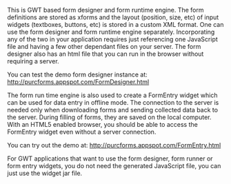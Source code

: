 This is GWT based form designer and form runtime engine.
The form definitions are stored as xforms and the layout (position, size, etc) of input widgets (textboxes, buttons, etc) is stored in a custom XML format. One can use the form designer and form runtime engine separately. Incorporating any of the two in your application requires just referencing one JavaScript file and having a few other dependant files on your server. The form designer also has an html file that you can run in the browser without requiring a server.

You can test the demo form designer instance at: http://purcforms.appspot.com/FormDesigner.html

The form run time engine is also used to create a FormEntry widget which can be used for data entry in offline mode. The connection to the server is needed only when downloading forms and sending collected data back to the server. During filling of forms, they are saved on the local computer. With an HTML5 enabled browser, you should be able to access the FormEntry widget even without a server connection.

You can try out the demo at: http://purcforms.appspot.com/FormEntry.html


For GWT applications that want to use the form designer, form runner or form entry widgets, you do not need the generated JavaScript file, you can just use the widget jar file.